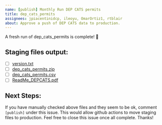 ```yaml
---
name: [publish] Monthly Run DEP CATS permits
title: dep_cats_permits
assignees: jpiacentinidcp, ileoyu, OmarOrtiz1, rtblair
about: Approve a push of DEP CATS data to production.
---
```

A fresh run of dep_cats_permits is complete! 🎉
## Staging files output:
- [ ] [version.txt](https://nyc3.digitaloceanspaces.com/edm-publishing/ceqr-app-data-staging/dep_cats_permits/latest/version.txt)
- [ ] [dep_cats_permits.zip](https://nyc3.digitaloceanspaces.com/edm-publishing/ceqr-app-data-staging/dep_cats_permits/latest/dep_cats_permits.zip)
- [ ] [dep_cats_permits.csv](https://nyc3.digitaloceanspaces.com/edm-publishing/ceqr-app-data-staging/dep_cats_permits/latest/dep_cats_permits.csv)
- [ ] [ReadMe_DEPCATS.pdf](https://nyc3.digitaloceanspaces.com/edm-publishing/ceqr-app-data-staging/dep_cats_permits/latest/ReadMe_DEPCATS.pdf)

## Next Steps: 
If you have manually checked above files and they seem to be ok, comment `[publish]` under this issue. 
This would allow github actions to move staging files to production. 
Feel free to close this issue once all complete. Thanks!

